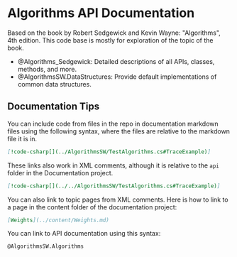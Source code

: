 # Algorithms API Documentation
Based on the book by Robert Sedgewick and Kevin Wayne: "Algorithms", 4th edition. This code base is mostly for 
exploration of the topic of the book. 

- @Algorithms_Sedgewick: Detailed descriptions of all APIs, classes, methods, and more.
- @AlgorithmsSW.DataStructures: Provide default implementations of common data structures. 

## Documentation Tips
<!-- This is so that I can remember how to do this later. -->
You can include code from files in the repo in documentation markdown files using the following syntax, where the files
are relative to the markdown file it is in. 
```md
[!code-csharp[](../AlgorithmsSW/TestAlgorithms.cs#TraceExample)]
```
These links also work in XML comments, although it is relative to the `api` folder in the Documentation project.  
```md
[!code-csharp[](../../AlgorithmsSW/TestAlgorithms.cs#TraceExample)]
```

You can also link to topic pages from XML comments. 
Here is how to link to a page in the content folder of the documentation project:
```md
[Weights](../content/Weights.md)
```

You can link to API documentation using this syntax:
```
@AlgorithmsSW.Algorithms
```
